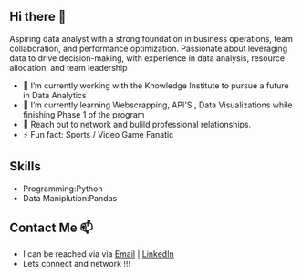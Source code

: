 ## Hi there 👋

Aspiring data analyst with a strong foundation in business operations, team collaboration, and performance optimization. Passionate about leveraging data to drive decision-making, with experience in data analysis, resource allocation, and team leadership

- 🔭 I’m currently working with the Knowledge Institute to pursue a future in Data Analytics 
- 🌱 I’m currently learning Webscrapping, API'S , Data Visualizations while finishing Phase 1 of the program 
- 💬 Reach out to network and bulild professional relationships.
- ⚡ Fun fact: Sports / Video Game Fanatic 

## Skills 

- Programming:Python
- Data Maniplution:Pandas

## Contact Me 📫

- I can be reached via via [Email](mailto:your.GarryClark89@gmail.com) | [LinkedIn](https://www.linkedin.com/in/garryclark1/)
- Lets connect and network !!!
